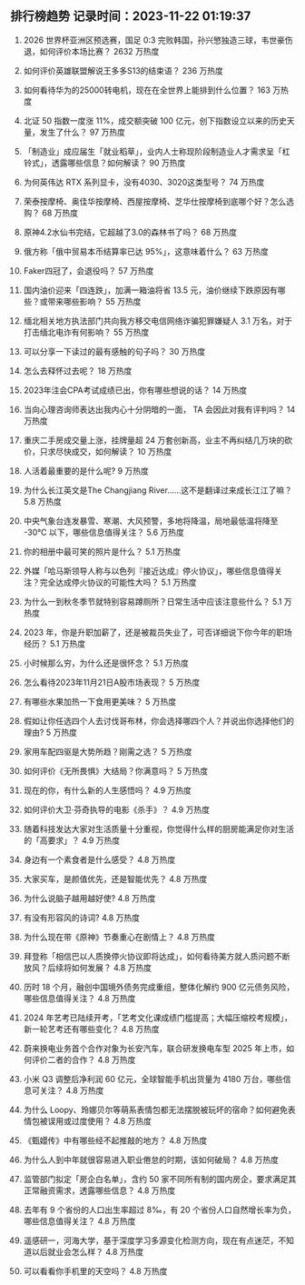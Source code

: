 
## 排行榜趋势 记录时间：2023-11-22 01:19:37
  
  1. 2026 世界杯亚洲区预选赛，国足 0:3 完败韩国，孙兴慜独造三球，韦世豪伤退，如何评价本场比赛？ 2632 万热度
    
  2. 如何评价英雄联盟解说王多多S13的结束语？ 236 万热度
    
  3. 如何看待华为的25000转电机，现在在全世界上能排到什么位置？ 163 万热度
    
  4. 北证 50 指数一度涨 11%，成交额突破 100 亿元，创下指数设立以来的历史天量，发生了什么？ 97 万热度
    
  5. 「制造业」成应届生「就业稻草」，业内人士称现阶段制造业人才需求呈「杠铃式」，透露哪些信息？如何解读？ 90 万热度
    
  6. 为何英伟达 RTX 系列显卡，没有4030、3020这类型号？ 74 万热度
    
  7. 荣泰按摩椅、奥佳华按摩椅、西屋按摩椅、芝华仕按摩椅到底哪个好？怎么选购？ 68 万热度
    
  8. 原神4.2水仙书完结，它超越了3.0的森林书了吗？ 68 万热度
    
  9. 俄方称「俄中贸易本币结算率已达 95%」，这意味着什么？ 63 万热度
    
  10. Faker四冠了，会退役吗？ 57 万热度
    
  11. 国内油价迎来「四连跌」，加满一箱油将省 13.5 元，油价继续下跌原因有哪些？或带来哪些影响？ 55 万热度
    
  12. 缅北相关地方执法部门共向我方移交电信网络诈骗犯罪嫌疑人 3.1 万名，对于打击缅北电诈有何影响？ 55 万热度
    
  13. 可以分享一下读过的最有感触的句子吗？ 30 万热度
    
  14. 怎么去释怀过去呢？ 18 万热度
    
  15. 2023年注会CPA考试成绩已出，你有哪些想说的话？ 14 万热度
    
  16. 当向心理咨询师表达出我内心十分阴暗的一面， TA 会因此对我有评判吗？ 14 万热度
    
  17. 重庆二手房成交量上涨，挂牌量超 24 万套创新高，业主​不再纠结几万块的砍价，只求尽快成交，如何解读？ 10 万热度
    
  18. 人活着最重要的是什么呢? 9 万热度
    
  19. 为什么长江英文是The Changjiang River……这不是翻译过来成长江江了嘛？ 5.8 万热度
    
  20. 中央气象台连发暴雪、寒潮、大风预警，多地将降温，局地最低温将降至 -30℃ 以下，哪些信息值得关注？ 5.6 万热度
    
  21. 你的相册中最可笑的照片是什么？ 5.1 万热度
    
  22. 外媒「哈马斯领导人称与以色列『接近达成』停火协议」，哪些信息值得关注？完全达成停火协议的可能性大吗？ 5.1 万热度
    
  23. 为什么一到秋冬季节就特别容易蹲厕所？日常生活中应该注意些什么？ 5.1 万热度
    
  24. 2023 年，你是升职加薪了，还是被裁员失业了，可否详细说下你今年的职场经历？ 5.1 万热度
    
  25. 小时候那么穷，为什么还是很怀念？ 5.1 万热度
    
  26. 怎么看待2023年11月21日A股市场表现？ 5 万热度
    
  27. 有哪些水果加热一下食用更美味？ 5 万热度
    
  28. 假如让你任选四个人去讨伐哥布林，你会选择哪四个人？并说出你选择他们的理由? 5 万热度
    
  29. 家用车配四驱是大势所趋？刚需之选？ 5 万热度
    
  30. 如何评价《无所畏惧》大结局？你满意吗？ 5 万热度
    
  31. 现在的你，有什么新的人生感悟吗？ 4.9 万热度
    
  32. 如何评价大卫·芬奇执导的电影《杀手》？ 4.9 万热度
    
  33. 随着科技发达大家对生活质量十分重视，你觉得什么样的厨房能满足你对生活的「高要求」？ 4.9 万热度
    
  34. 身边有一个素食者是什么感受？ 4.8 万热度
    
  35. 大家买车，是颜值优先，还是智能优先？ 4.8 万热度
    
  36. 为什么说脑子越用越好使? 4.8 万热度
    
  37. 有没有形容风的诗词? 4.8 万热度
    
  38. 为什么现在带《原神》节奏重心在剧情上？ 4.8 万热度
    
  39. 拜登称「相信巴以人质换停火协议即将达成」，如何看待美方就人质问题不断放风？后续将如何发展？ 4.8 万热度
    
  40. 历时 18 个月，融创中国境外债务完成重组，整体化解约 900 亿元债务风险，哪些信息值得关注？ 4.8 万热度
    
  41. 2024 年艺考已陆续开考，「艺考文化课成绩门槛提高；大幅压缩校考规模」，新一轮艺考还有哪些变化？ 4.8 万热度
    
  42. 蔚来换电业务首个合作对象为长安汽车，联合研发换电车型 2025 年上市，如何评价二者的合作？ 4.8 万热度
    
  43. 小米 Q3 调整后净利润 60 亿元，全球智能手机出货量为 4180 万台，哪些信息可关注？ 4.8 万热度
    
  44. 为什么 Loopy、玲娜贝尔等萌系表情包都无法摆脱被玩坏的宿命？如何避免表情包被误用或过度使用？ 4.8 万热度
    
  45. 《甄嬛传》中有哪些经不起推敲的地方？ 4.8 万热度
    
  46. 为什么人到中年就很容易进入职业倦怠的时期，该如何破局？ 4.8 万热度
    
  47. 监管部门拟定「房企白名单」，含约 50 家不同所有制的国内房企，要求满足其正常融资需求，透露哪些信息？ 4.8 万热度
    
  48. 去年有 9 个省份的人口出生率超过 8‰，有 20 个省份人口自然增长率为负，哪些信息值得关注？ 4.8 万热度
    
  49. 遥感研一，河海大学，基于深度学习多源变化检测方向，现在有点迷茫，不知道以后就业会怎么样？ 4.8 万热度
    
  50. 可以看看你手机里的天空吗？ 4.8 万热度
    